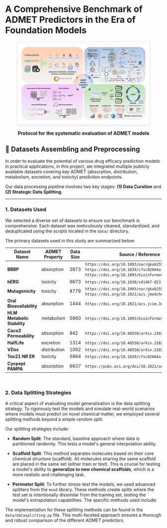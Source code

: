 # **A Comprehensive Benchmark of ADMET Predictors in the Era of Foundation Models**

<figure style="text-align: center; margin: 20px 0;">
    <img src="./figure/Protocol.png" 
         alt="Protocol for the systematic evaluation of ADMET models" 
         style="max-width: 80%; border: 1px solid #eee; padding: 10px; box-shadow: 0 2px 8px rgba(0,0,0,0.1);">
    <figcaption style="font-weight: bold; text-align: center; margin-top: 15px; font-size: 1.1em;">
        <strong>Protocol for the systematic evaluation of ADMET models</strong>
    </figcaption>
</figure>

## 🧪 **Datasets Assembling and Preprocessing**

In order to evaluate the potential of various drug efficacy prediction models in practical applications, in this project, we integrated multiple publicly available datasets covering key ADMET (absorption, distribution, metabolism, excretion, and toxicity) prediction endpoints.

Our data processing pipeline involves two key stages: **(1) Data Curation** and **(2) Strategic Data Splitting**.

---

### 1. Datasets Used

We selected a diverse set of datasets to ensure our benchmark is comprehensive. Each dataset was meticulously cleaned, standardized, and deduplicated using the scripts located in the `data/` directory.

The primary datasets used in this study are summarized below:

| Dataset Name          | ADMET Property                | Data Size | Source / Reference                               |
| --------------------- | ----------------------------- | ----------- | ------------------------------------------------ |
| **BBBP** | absorption     | 3873  | `https://doi.org/10.1093/nar/gkab255` `https://doi.org/10.1039/c7sc02664a` `https://doi.org/10.1093/bioinformatics/btaa918`|
| **hERG** | toxicity   | 9673  | `https://doi.org/10.1038/s41467-023-38192-3`     |
| **Mutagenicity** | toxicity                    | 8779    | `https://doi.org/10.1093/nar/gkab255`  `https://doi.org/10.1021/acs.jmedchem.1c00421`                           |
| **Oral Bioavailability** | absorption                    | 1444    | `https://doi.org/10.1021/acs.jcim.3c00554`                             |
| **HLM Metabolic Stability** | metabolism                    | 5860    | `https://doi.org/10.1093/bioinformatics/btad503`                             |
| **Caco2 Permeability** | absorption                    | 842    | `https://doi.org/10.48550/arXiv.2102.09548`                             |
| **HalfLife** | excretion                    | 1314    | `https://doi.org/10.48550/arXiv.2102.09548`                             |
| **VDss** | distribution                    | 1092    | `https://doi.org/10.48550/arXiv.2102.09548`                             |
| **Tox21 NR ER** | toxicity                    | 5964    | `https://doi.org/10.1039/c7sc02664a`                             |
| **Cycpept PAMPA** | absorption                    | 6637    | `https://pubs.acs.org/doi/10.1021/acs.jcim.2c01573`                             |

<br>

### 2. Data Splitting Strategies

A critical aspect of evaluating model generalization is the data splitting strategy. To rigorously test the models and simulate real-world scenarios where models must predict on novel chemical matter, we employed several splitting methods beyond a simple random split.

Our splitting strategies include:

* **Random Split**: The standard, baseline approach where data is partitioned randomly. This tests a model's general interpolation ability.

* **Scaffold Split**: This method separates molecules based on their core chemical structure (scaffold). All molecules sharing the same scaffold are placed in the same set (either train or test). This is crucial for testing a model's ability to **generalize to new chemical scaffolds**, which is a more realistic and challenging task.

* **Perimeter Split**: To further stress-test the models, we used advanced splitters from the `mood` library. These methods create splits where the test set is intentionally dissimilar from the training set, testing the model's extrapolation capabilities. The specific methods used include:

The implementation for these splitting methods can be found in the `data/datasplitting.py` file. This multi-faceted approach ensures a thorough and robust comparison of the different ADMET predictors.
